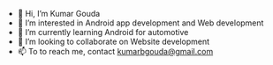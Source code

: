- 👋 Hi, I’m Kumar Gouda
- 👀 I’m interested in Android app development and Web development
- 🌱 I’m currently learning Android for automotive
- 💞️ I’m looking to collaborate on Website development
- 📫 To to reach me, contact kumarbgouda@gmail.com

<!---
kumar-gouda/kumar-gouda is a ✨ special ✨ repository because its `README.md` (this file) appears on your GitHub profile.
You can click the Preview link to take a look at your changes.
--->
